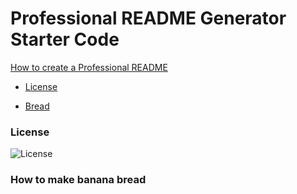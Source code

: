 # Professional README Generator Starter Code

[How to create a Professional README](./readme-guide.md)

* [License](#license)

* [Bread](#how-to-make-banana-bread)
### License
![License](https://img.shields.io/badge/License-Apache%202.0-blue.svg)

### How to make banana bread